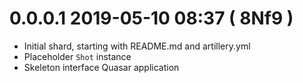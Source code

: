 # 0.0.0.1 2019-05-10 08:37 ( 8Nf9 )

- Initial shard, starting with README.md and artillery.yml
- Placeholder `Shot` instance
- Skeleton interface Quasar application